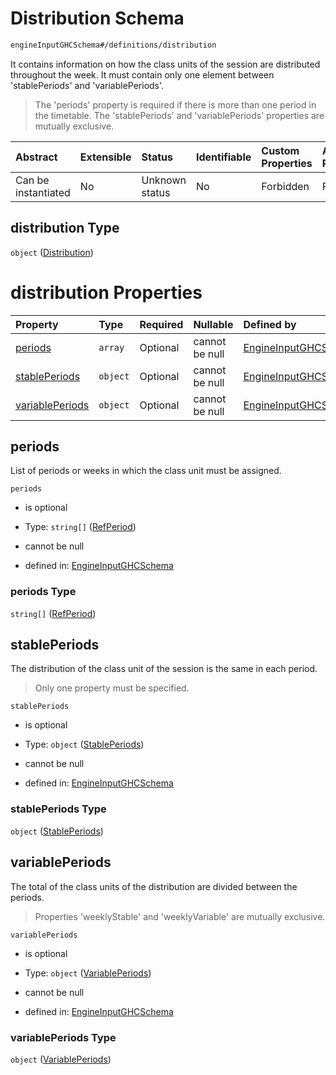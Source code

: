 # Distribution Schema

```txt
engineInputGHCSchema#/definitions/distribution
```

It contains information on how the class units of the session are distributed throughout the week. It must contain only one element between 'stablePeriods' and 'variablePeriods'.

> The 'periods' property is required if there is more than one period in the timetable. The 'stablePeriods' and 'variablePeriods' properties are mutually exclusive.

| Abstract            | Extensible | Status         | Identifiable | Custom Properties | Additional Properties | Access Restrictions | Defined In                                                        |
| :------------------ | :--------- | :------------- | :----------- | :---------------- | :-------------------- | :------------------ | :---------------------------------------------------------------- |
| Can be instantiated | No         | Unknown status | No           | Forbidden         | Forbidden             | none                | [ghc.schema.json*](../out/ghc.schema.json "open original schema") |

## distribution Type

`object` ([Distribution](ghc-definitions-distribution.md))

# distribution Properties

| Property                            | Type     | Required | Nullable       | Defined by                                                                                                                                                     |
| :---------------------------------- | :------- | :------- | :------------- | :------------------------------------------------------------------------------------------------------------------------------------------------------------- |
| [periods](#periods)                 | `array`  | Optional | cannot be null | [EngineInputGHCSchema](ghc-definitions-distribution-properties-refperiods.md "engineInputGHCSchema#/definitions/distribution/properties/periods")              |
| [stablePeriods](#stableperiods)     | `object` | Optional | cannot be null | [EngineInputGHCSchema](ghc-definitions-distribution-properties-stableperiods.md "engineInputGHCSchema#/definitions/distribution/properties/stablePeriods")     |
| [variablePeriods](#variableperiods) | `object` | Optional | cannot be null | [EngineInputGHCSchema](ghc-definitions-distribution-properties-variableperiods.md "engineInputGHCSchema#/definitions/distribution/properties/variablePeriods") |

## periods

List of periods or weeks in which the class unit must be assigned.

`periods`

*   is optional

*   Type: `string[]` ([RefPeriod](ghc-definitions-distribution-properties-refperiods-refperiod.md))

*   cannot be null

*   defined in: [EngineInputGHCSchema](ghc-definitions-distribution-properties-refperiods.md "engineInputGHCSchema#/definitions/distribution/properties/periods")

### periods Type

`string[]` ([RefPeriod](ghc-definitions-distribution-properties-refperiods-refperiod.md))

## stablePeriods

The distribution of the class unit of the session is the same in each period.

> Only one property must be specified.

`stablePeriods`

*   is optional

*   Type: `object` ([StablePeriods](ghc-definitions-distribution-properties-stableperiods.md))

*   cannot be null

*   defined in: [EngineInputGHCSchema](ghc-definitions-distribution-properties-stableperiods.md "engineInputGHCSchema#/definitions/distribution/properties/stablePeriods")

### stablePeriods Type

`object` ([StablePeriods](ghc-definitions-distribution-properties-stableperiods.md))

## variablePeriods

The total of the class units of the distribution are divided between the periods.

> Properties 'weeklyStable' and 'weeklyVariable' are mutually exclusive.

`variablePeriods`

*   is optional

*   Type: `object` ([VariablePeriods](ghc-definitions-distribution-properties-variableperiods.md))

*   cannot be null

*   defined in: [EngineInputGHCSchema](ghc-definitions-distribution-properties-variableperiods.md "engineInputGHCSchema#/definitions/distribution/properties/variablePeriods")

### variablePeriods Type

`object` ([VariablePeriods](ghc-definitions-distribution-properties-variableperiods.md))
